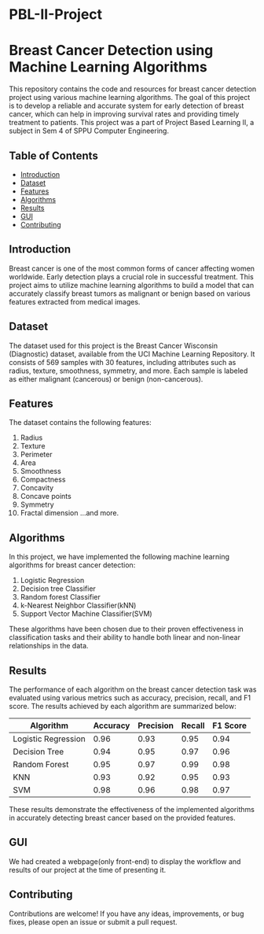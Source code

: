 # PBL-II-Project

# Breast Cancer Detection using Machine Learning Algorithms

This repository contains the code and resources for breast cancer detection project using various machine learning algorithms. The goal of this project is to develop a reliable and accurate system for early detection of breast cancer, which can help in improving survival rates and providing timely treatment to patients.
This project was a part of Project Based Learning II, a subject in Sem 4 of SPPU Computer Engineering.

## Table of Contents

- [Introduction](#introduction)
- [Dataset](#dataset)
- [Features](#features)
- [Algorithms](#algorithms)
- [Results](#results)
- [GUI](#GUI)
- [Contributing](#contributing)

## Introduction

Breast cancer is one of the most common forms of cancer affecting women worldwide. Early detection plays a crucial role in successful treatment. This project aims to utilize machine learning algorithms to build a model that can accurately classify breast tumors as malignant or benign based on various features extracted from medical images.

## Dataset

The dataset used for this project is the Breast Cancer Wisconsin (Diagnostic) dataset, available from the UCI Machine Learning Repository. It consists of 569 samples with 30 features, including attributes such as radius, texture, smoothness, symmetry, and more. Each sample is labeled as either malignant (cancerous) or benign (non-cancerous).

## Features

The dataset contains the following features:

1. Radius
2. Texture
3. Perimeter
4. Area
5. Smoothness
6. Compactness
7. Concavity
8. Concave points
9. Symmetry
10. Fractal dimension
...and more.

## Algorithms

In this project, we have implemented the following machine learning algorithms for breast cancer detection:

1. Logistic Regression 
2. Decision tree Classifier 
3. Random forest Classifier 
4. k-Nearest Neighbor Classifier(kNN)
5. Support Vector Machine Classifier(SVM)

These algorithms have been chosen due to their proven effectiveness in classification tasks and their ability to handle both linear and non-linear relationships in the data.

## Results

The performance of each algorithm on the breast cancer detection task was evaluated using various metrics such as accuracy, precision, recall, and F1 score. The results achieved by each algorithm are summarized below:

| Algorithm          | Accuracy | Precision | Recall | F1 Score |
| ------------------ | -------- | --------- | ------ | -------- |
| Logistic Regression| 0.96     | 0.93      | 0.95   | 0.94     |
| Decision Tree      | 0.94     | 0.95      | 0.97   | 0.96     |
| Random Forest      | 0.95     | 0.97      | 0.99   | 0.98     |
| KNN                | 0.93     | 0.92      | 0.95   | 0.93     |
| SVM                | 0.98     | 0.96      | 0.98   | 0.97     |

These results demonstrate the effectiveness of the implemented algorithms in accurately detecting breast cancer based on the provided features.

## GUI
We had created a webpage(only front-end) to display the workflow and results of our project at the time of presenting it.

## Contributing

Contributions are welcome! If you have any ideas, improvements, or bug fixes, please open an issue or submit a pull request.
